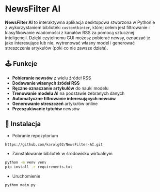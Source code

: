 # NewsFilter AI

**NewsFilter AI** to interaktywna aplikacja desktopowa stworzona w Pythonie z wykorzystaniem biblioteki `customtkinter`, której celem jest filtrowanie i klasyfikowanie wiadomości z kanałów RSS za pomocą sztucznej inteligencji. Dzięki czytelnemu GUI możesz pobierać newsy, oznaczać je jako interesujące lub nie, wytrenować własny model i generować streszczenia artykułów (póki co nie zawsze działa).

## 🕹️ Funkcje

-  **Pobieranie newsów** z wielu źródeł RSS
-  **Dodawanie własnych źródeł RSS**
-  **Ręczne oznaczanie artykułów** do nauki modelu
-  **Trenowanie modelu AI** na podstawie zebranych danych
-  **Automatyczne filtrowanie interesujących newsów**
-  **Generowanie streszczeń** artykułów online
-  **Przeszukiwanie tytułów** newsów


## 🧩 Instalacja
- Pobranie repozytorium
```bash
https://github.com/karolg02/NewsFilter-AI.git
```

- Zainstalowanie bibliotek w środowisku wirtualnym
```bash
python -m venv venv
pip install -r requirements.txt
```
- Uruchomienie
```bash
python main.py
```